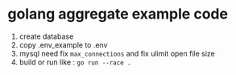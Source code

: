 # golang aggregate example code

1. create database
2. copy .env_example to .env
3. mysql need fix `max_connections` and fix ulimit open file size 
4. build or run like : `go run --race .`
